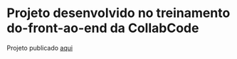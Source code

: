 # Projeto desenvolvido no treinamento do-front-ao-end da CollabCode

Projeto publicado [aqui](https://divetta.github.io/loja-fone/)
